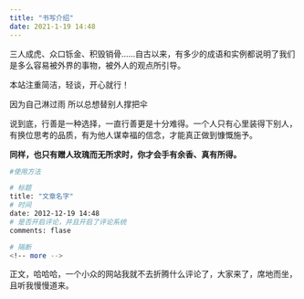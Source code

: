 ```yaml
---
title: "书写介绍"
date: 2021-1-19 14:48
---
```


三人成虎、众口铄金、积毁销骨……自古以来，有多少的成语和实例都说明了我们是多么容易被外界的事物，被外人的观点所引导。

本站注重简洁，轻谈，开心就行！

因为自己淋过雨 所以总想替别人撑把伞

说到底，行善是一种选择，一直行善更是十分难得。一个人只有心里装得下别人，有换位思考的品质，有为他人谋幸福的信念，才能真正做到慷慨施予。

**同样，也只有赠人玫瑰而无所求时，你才会手有余香、真有所得。**

<!-- more -->

```bash
#使用方法

# 标题
title: "文章名字"
# 时间
date: 2012-12-19 14:48
# 是否开启评论，并且开启了评论系统
comments: flase

# 隔断	
<!-- more -->
```

正文，哈哈哈，一个小众的网站我就不去折腾什么评论了，大家来了，席地而坐，且听我慢慢道来。
